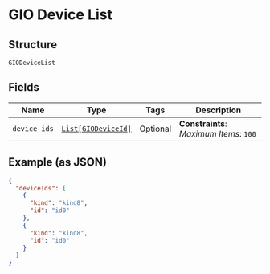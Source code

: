 
# GIO Device List

## Structure

`GIODeviceList`

## Fields

| Name | Type | Tags | Description |
|  --- | --- | --- | --- |
| `device_ids` | [`List[GIODeviceId]`](../../doc/models/gio-device-id.md) | Optional | **Constraints**: *Maximum Items*: `100` |

## Example (as JSON)

```json
{
  "deviceIds": [
    {
      "kind": "kind8",
      "id": "id0"
    },
    {
      "kind": "kind8",
      "id": "id0"
    }
  ]
}
```


